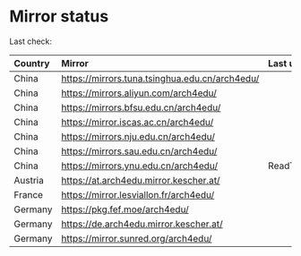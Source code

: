 <script src="./time.js"></script>
# Mirror status
Last check: <script type="text/javascript">localize(1689419694.783601);</script>

|Country|Mirror|Last update|
|:------|:-----|:----------|
|China|https://mirrors.tuna.tsinghua.edu.cn/arch4edu/|<script type="text/javascript">localize(1689402753);</script>|
|China|https://mirrors.aliyun.com/arch4edu/|<script type="text/javascript">localize(1689316975);</script>|
|China|https://mirrors.bfsu.edu.cn/arch4edu/|<script type="text/javascript">localize(1689359569);</script>|
|China|https://mirror.iscas.ac.cn/arch4edu/|<script type="text/javascript">localize(1689402753);</script>|
|China|https://mirrors.nju.edu.cn/arch4edu/|<script type="text/javascript">localize(1689359569);</script>|
|China|https://mirrors.sau.edu.cn/arch4edu/|<script type="text/javascript">localize(1689359569);</script>|
|China|https://mirrors.ynu.edu.cn/arch4edu/|ReadTimeout|
|Austria|https://at.arch4edu.mirror.kescher.at/|<script type="text/javascript">localize(1689359569);</script>|
|France|https://mirror.lesviallon.fr/arch4edu/|<script type="text/javascript">localize(1689359569);</script>|
|Germany|https://pkg.fef.moe/arch4edu/|<script type="text/javascript">localize(1689359569);</script>|
|Germany|https://de.arch4edu.mirror.kescher.at/|<script type="text/javascript">localize(1689359569);</script>|
|Germany|https://mirror.sunred.org/arch4edu/|<script type="text/javascript">localize(1689359569);</script>|

<script src="./tablefilter/tablefilter.js"></script>
<script src="./table.js"></script>